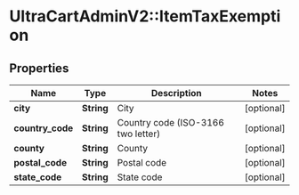 # UltraCartAdminV2::ItemTaxExemption

## Properties
Name | Type | Description | Notes
------------ | ------------- | ------------- | -------------
**city** | **String** | City | [optional] 
**country_code** | **String** | Country code (ISO-3166 two letter) | [optional] 
**county** | **String** | County | [optional] 
**postal_code** | **String** | Postal code | [optional] 
**state_code** | **String** | State code | [optional] 


